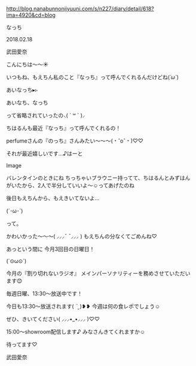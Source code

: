 http://blog.nanabunnonijyuuni.com/s/n227/diary/detail/618?ima=4920&cd=blog




なっち

2018.02.18

武田愛奈



こんにちは〜〜☀️






いつもね、もえちん私のこと『なっち』って呼んでくれるんだけどね(*´ω`*)






あいなっち▸︎▹︎

あいなち、なっち

って省略されていったの⸜( ´ ꒳ ` )⸝






ちはるんも最近『なっち』って呼んでくれるの！


perfumeさんの『のっち』さんみたい〜〜〜(﹡ˆoˆ﹡)♡♡






それが最近嬉しいです…♪はーと

Image











バレンタインのときにね
ちっちゃいブラウニー持ってて、ちはるんとみずはんがいたから、2人で半分していいよ〜☺️ってあげたのね









後日もえちんから、もえきいてないよ…

(´･ω･`)

って。







かわいかった〜〜〜( ⸝⸝⸝¯ ¯⸝⸝⸝ )
もえちんの分なくてごめんね♡










あっという間に
今月3回目の日曜日！

(´⊙ω⊙`)

今月の『割り切れないラジオ』
メインパーソナリティーを務めさせていただいます😊


毎週日曜、13:30〜放送中です！


今日も13:30〜放送されます( ¨̮ )❥︎❥︎
今週は何の食レポでしょう☺️


ぜひ、きいてください( ⸝⸝⸝•_•⸝⸝⸝ )♡︎♡︎










15:00〜showroom配信します♪
みなさんきてくれますか☺️




待ってます♡


武田愛奈 